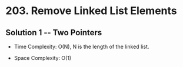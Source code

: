 # 203. Remove Linked List Elements

## Solution 1 -- Two Pointers

* Time Complexity: O(N), N is the length of the linked list.

* Space Complexity: O(1)
